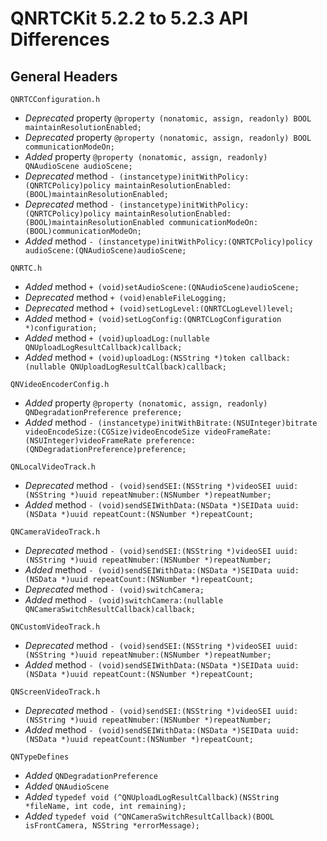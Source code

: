 # QNRTCKit 5.2.2 to 5.2.3 API Differences

## General Headers

```
QNRTCConfiguration.h
```
- *Deprecated*  property `@property (nonatomic, assign, readonly) BOOL maintainResolutionEnabled;`
- *Deprecated*  property `@property (nonatomic, assign, readonly) BOOL communicationModeOn;`
- *Added*  property `@property (nonatomic, assign, readonly) QNAudioScene audioScene;`
- *Deprecated*  method `- (instancetype)initWithPolicy:(QNRTCPolicy)policy maintainResolutionEnabled:(BOOL)maintainResolutionEnabled;`
- *Deprecated*  method `- (instancetype)initWithPolicy:(QNRTCPolicy)policy maintainResolutionEnabled:(BOOL)maintainResolutionEnabled communicationModeOn:(BOOL)communicationModeOn;`
- *Added*  method `- (instancetype)initWithPolicy:(QNRTCPolicy)policy audioScene:(QNAudioScene)audioScene;`


```
QNRTC.h
```
- *Added*  method `+ (void)setAudioScene:(QNAudioScene)audioScene;`
- *Deprecated*  method `+ (void)enableFileLogging;`
- *Deprecated*  method `+ (void)setLogLevel:(QNRTCLogLevel)level;`
- *Added*  method `+ (void)setLogConfig:(QNRTCLogConfiguration *)configuration;`
- *Added*  method `+ (void)uploadLog:(nullable QNUploadLogResultCallback)callback;`
- *Added*  method `+ (void)uploadLog:(NSString *)token callback:(nullable QNUploadLogResultCallback)callback;`


```
QNVideoEncoderConfig.h
```
- *Added*  property `@property (nonatomic, assign, readonly) QNDegradationPreference preference;`
- *Added*  method `- (instancetype)initWithBitrate:(NSUInteger)bitrate videoEncodeSize:(CGSize)videoEncodeSize videoFrameRate:(NSUInteger)videoFrameRate preference:(QNDegradationPreference)preference;`


```
QNLocalVideoTrack.h
```
- *Deprecated*  method `- (void)sendSEI:(NSString *)videoSEI uuid:(NSString *)uuid repeatNmuber:(NSNumber *)repeatNumber;`
- *Added*  method `- (void)sendSEIWithData:(NSData *)SEIData uuid:(NSData *)uuid repeatCount:(NSNumber *)repeatCount;`


```
QNCameraVideoTrack.h
```
- *Deprecated*  method `- (void)sendSEI:(NSString *)videoSEI uuid:(NSString *)uuid repeatNmuber:(NSNumber *)repeatNumber;`
- *Added*  method `- (void)sendSEIWithData:(NSData *)SEIData uuid:(NSData *)uuid repeatCount:(NSNumber *)repeatCount;`
- *Deprecated*  method `- (void)switchCamera;`
- *Added*  method `- (void)switchCamera:(nullable QNCameraSwitchResultCallback)callback;`


```
QNCustomVideoTrack.h
```
- *Deprecated*  method `- (void)sendSEI:(NSString *)videoSEI uuid:(NSString *)uuid repeatNmuber:(NSNumber *)repeatNumber;`
- *Added*  method `- (void)sendSEIWithData:(NSData *)SEIData uuid:(NSData *)uuid repeatCount:(NSNumber *)repeatCount;`


```
QNScreenVideoTrack.h
```
- *Deprecated*  method `- (void)sendSEI:(NSString *)videoSEI uuid:(NSString *)uuid repeatNmuber:(NSNumber *)repeatNumber;`
- *Added*  method `- (void)sendSEIWithData:(NSData *)SEIData uuid:(NSData *)uuid repeatCount:(NSNumber *)repeatCount;`


```
QNTypeDefines
```
- *Added*  `QNDegradationPreference`
- *Added*  `QNAudioScene`
- *Added*  `typedef void (^QNUploadLogResultCallback)(NSString *fileName, int code, int remaining);`
- *Added*  `typedef void (^QNCameraSwitchResultCallback)(BOOL isFrontCamera, NSString *errorMessage);`
